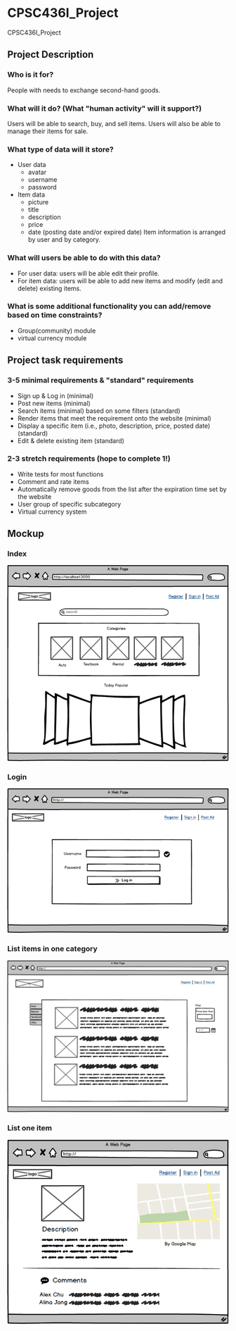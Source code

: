 # CPSC436I_Project
CPSC436I_Project 

## Project Description

### Who is it for?
People with needs to exchange second-hand goods.
### What will it do? (What "human activity" will it support?)
Users will be able to search, buy, and sell items.
Users will also be able to manage their items for sale.
### What type of data will it store?
* User data
    * avatar
    * username
    * password
* Item data
    * picture
    * title
    * description
    * price
    * date (posting date and/or expired date)
Item information is arranged by user and by category.
### What will users be able to do with this data?
* For user data: users will be able edit their profile. 
* For item data: users will be able to add new items and modify (edit and delete) existing items.
### What is some additional functionality you can add/remove based on time constraints?
* Group(community) module
* virtual currency module

## Project task requirements

### 3-5 minimal requirements & "standard" requirements
* Sign up & Log in (minimal)
* Post new items (minimal)
* Search items (minimal) based on some filters (standard)
* Render items that meet the requirement onto the website (minimal)
* Display a specific item (i.e., photo, description, price, posted date) (standard)
* Edit & delete existing item (standard)
### 2-3 stretch requirements (hope to complete 1!)
* Write tests for most functions
* Comment and rate items
* Automatically remove goods from the list after the expiration time set by the website
* User group of specific subcategory
* Virtual currency system

## Mockup
### Index

![alt text](./mockup/my_index.png)
### Login
![alt text](./mockup/my_register.png)
### List items in one category
![alt text](./mockup/my_list.png)
### List one item
![alt text](./mockup/one_item_display.png)


